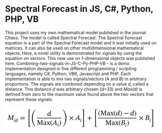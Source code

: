 # Spectral Forecast in JS, C#, Python, PHP, VB

This project uses my own mathematical model published in the journal Chaos. The model is called Spectral Forecast. The Spectral Forecast equation is a part of the Spectral Forecast model and it was initially used on matrices. It can also be used on other multidimensional mathematical objects. Here, a novel utility is demonstrated for signals by using the equation on vectors. This new use on 1-dimensional objects was published here. Combining-two-signals-in-JS-C-Py-PHP-VB - is a demo implementation designed in five different programming / scripting languages, namely C#, Python, VB6, Javascript and PHP. Each implementation is able to mix two signals/vectors (A and B) in arbitrary proportions. The signals are combined depending on a value <i>d</i>, called a distance. This distance <i>d</i> was arbitrary chosen (<i>d</i>=33) and <i>Max(d)</i> is defined from zero to the maximum value found above the two vectors that represent these signals.

![screenshot](https://github.com/Gagniuc/Combining-two-signals-in-JS-C-Py-PHP-VB/blob/main/spectral%20forecast%20signals.png?raw=true)
